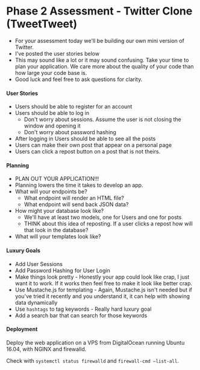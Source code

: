 Phase 2 Assessment - Twitter Clone (TweetTweet)
===============================================

* For your assessment today we'll be building our own mini version of Twitter.
* I've posted the user stories below 
* This may sound like a lot or it may sound confusing. Take your time to plan your application. We care more about the quality of your code than how large your code base is. 
* Good luck and feel free to ask questions for clarity.

#### User Stories

* Users should be able to register for an account
* Users should be able to log in 
	* Don't worry about sessions. Assume the user is not closing the window and opening it
	* Don't worry about password hashing
* After logging in Users should be able to see all the posts
* Users can make their own post that appear on a personal page
* Users can click a repost button on a post that is not theirs. 

#### Planning

* PLAN OUT YOUR APPLICATION!!!
* Planning lowers the time it takes to develop an app. 
* What will your endpoints be?
	* What endpoint will render an HTML file?
	* What endpoint will send back JSON data?
* How might your database look like?
	* We'll have at least two models, one for Users and one for posts
	* THINK about this idea of reposting. If a user clicks a repost how will that look in the database? 
* What will your templates look like?


#### Luxury Goals

* Add User Sessions
* Add Password Hashing for User Login
* Make things look pretty - Honestly your app could look like crap, I just want it to work. If it works then feel free to make it look like better crap.
* Use Mustache.js for templating - Again, Mustache.js isn't needed but if you've tried it recently and you understand it, it can help with showing data dynamically
* Use `hashtags` to tag keywords - Really hard luxury goal
* Add a search bar that can search for those keywords

#### Deployment
Deploy the web application on a VPS from DigitalOcean running Ubuntu 16.04, with NGINX and firewalld.

Check with `systemctl status firewalld` and `firewall-cmd —list-all`.